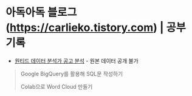 # 아독아독 블로그(https://carlieko.tistory.com) | 공부 기록
* [원티드 데이터 분석가 공고 분석](https://carlieko.tistory.com/10) - 원본 데이터 공개 불가
> Google BigQuery를 활용해 SQL문 작성하기 
> 
> Colab으로 Word Cloud 만들기
